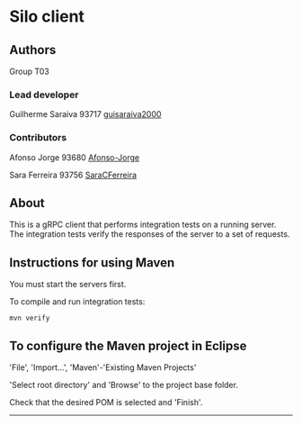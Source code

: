 # Silo client


## Authors

Group T03


### Lead developer

Guilherme Saraiva 93717 [guisaraiva2000](https://github.com/guisaraiva2000)

### Contributors

Afonso Jorge 93680 [Afonso-Jorge](https://github.com/Afonso-Jorge)

Sara Ferreira 93756 [SaraCFerreira](https://github.com/SaraCFerreira)


## About

This is a gRPC client that performs integration tests on a running server.
The integration tests verify the responses of the server to a set of requests.


## Instructions for using Maven

You must start the servers first.

To compile and run integration tests:

```
mvn verify
```


## To configure the Maven project in Eclipse

'File', 'Import...', 'Maven'-'Existing Maven Projects'

'Select root directory' and 'Browse' to the project base folder.

Check that the desired POM is selected and 'Finish'.


----

